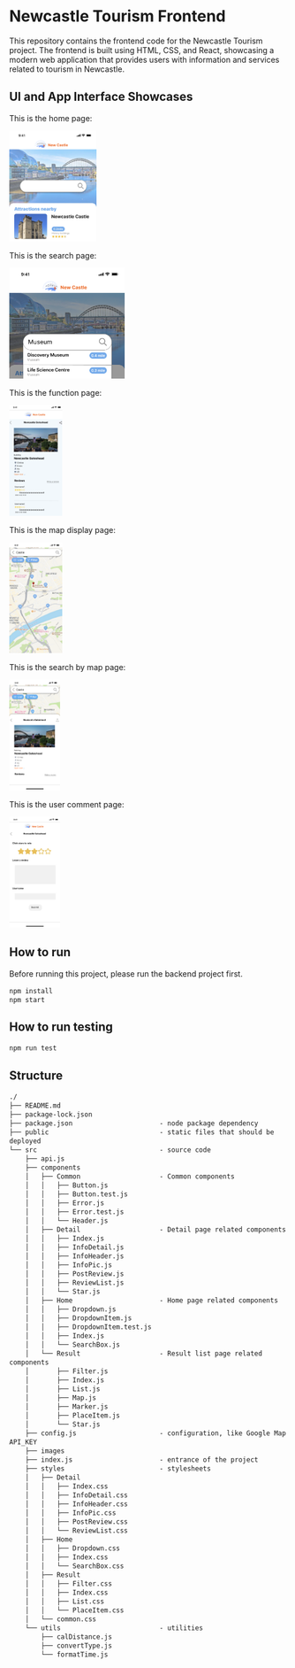 
# Newcastle Tourism Frontend

This repository contains the frontend code for the Newcastle Tourism project. The frontend is built using HTML, CSS, and React, showcasing a modern web application that provides users with information and services related to tourism in Newcastle.

## UI and App Interface Showcases
 
This is the home page:

<img src="images/homepage.png" alt="Home Page" height="200">

This is the search page:

<img src="images/search.png" alt="Search Page" height="200" />

This is the function page:

<img src="images/function.png" alt="Function Page" height="200" />

This is the map display page:

<img src="images/mapdisplay.png" alt="Map Display" height="200" />

This is the search by map page:

<img src="images/searchbymap.png" alt="Search by Map" height="200" />

This is the user comment page:

<img src="images/comment.png" alt="User Review" height="200" />

## How to run

Before running this project, please run the backend project first.

```
npm install
npm start
```

## How to run testing

```
npm run test
```

## Structure

```
./
├── README.md
├── package-lock.json
├── package.json                      - node package dependency
├── public                            - static files that should be deployed
└── src                               - source code
    ├── api.js
    ├── components
    │   ├── Common                    - Common components
    │   │   ├── Button.js
    │   │   ├── Button.test.js
    │   │   ├── Error.js
    │   │   ├── Error.test.js
    │   │   └── Header.js
    │   ├── Detail                    - Detail page related components
    │   │   ├── Index.js
    │   │   ├── InfoDetail.js
    │   │   ├── InfoHeader.js
    │   │   ├── InfoPic.js
    │   │   ├── PostReview.js
    │   │   ├── ReviewList.js
    │   │   └── Star.js
    │   ├── Home                      - Home page related components
    │   │   ├── Dropdown.js
    │   │   ├── DropdownItem.js
    │   │   ├── DropdownItem.test.js
    │   │   ├── Index.js
    │   │   └── SearchBox.js
    │   └── Result                    - Result list page related components
    │       ├── Filter.js
    │       ├── Index.js
    │       ├── List.js
    │       ├── Map.js
    │       ├── Marker.js
    │       ├── PlaceItem.js
    │       └── Star.js
    ├── config.js                     - configuration, like Google Map API_KEY
    ├── images
    ├── index.js                      - entrance of the project
    ├── styles                        - stylesheets
    │   ├── Detail
    │   │   ├── Index.css
    │   │   ├── InfoDetail.css
    │   │   ├── InfoHeader.css
    │   │   ├── InfoPic.css
    │   │   ├── PostReview.css
    │   │   └── ReviewList.css
    │   ├── Home
    │   │   ├── Dropdown.css
    │   │   ├── Index.css
    │   │   └── SearchBox.css
    │   ├── Result
    │   │   ├── Filter.css
    │   │   ├── Index.css
    │   │   ├── List.css
    │   │   └── PlaceItem.css
    │   └── common.css
    └── utils                         - utilities
        ├── calDistance.js
        ├── convertType.js
        └── formatTime.js
```
